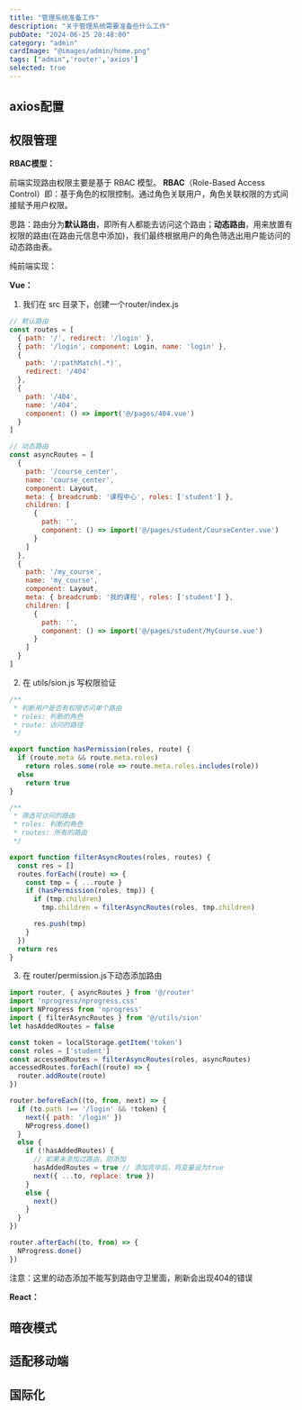 ```yaml
---
title: "管理系统准备工作"
description: "关于管理系统需要准备些什么工作"
pubDate: "2024-06-25 20:48:00"
category: "admin"
cardImage: "@images/admin/home.png"
tags: ["admin",'router','axios']
selected: true
---
```


## axios配置

## 权限管理

**RBAC模型：**

前端实现路由权限主要是基于 RBAC 模型。
**RBAC**（Role-Based Access Control）即：基于角色的权限控制。通过角色关联用户，角色关联权限的方式间接赋予用户权限。

思路：路由分为**默认路由**，即所有人都能去访问这个路由；**动态路由**，用来放置有权限的路由(在路由元信息中添加)，我们最终根据用户的角色筛选出用户能访问的动态路由表。

纯前端实现：

**Vue：**

1. 我们在 src 目录下，创建一个router/index.js

```js
// 默认路由
const routes = [
  { path: '/', redirect: '/login' },
  { path: '/login', component: Login, name: 'login' },
  {
    path: '/:pathMatch(.*)',
    redirect: '/404'
  },
  {
    path: '/404',
    name: '/404',
    component: () => import('@/pages/404.vue')
  }
]

// 动态路由
const asyncRoutes = [
  {
    path: '/course_center',
    name: 'course_center',
    component: Layout,
    meta: { breadcrumb: '课程中心', roles: ['student'] },
    children: [
      {
        path: '',
        component: () => import('@/pages/student/CourseCenter.vue')
      }
    ]
  },
  {
    path: '/my_course',
    name: 'my_course',
    component: Layout,
    meta: { breadcrumb: '我的课程', roles: ['student'] },
    children: [
      {
        path: '',
        component: () => import('@/pages/student/MyCourse.vue')
      }
    ]
  }
]
```

2. 在 utils/sion.js 写权限验证

```js
/**
 * 判断用户是否有权限访问单个路由
 * roles: 判断的角色
 * route: 访问的路径
 */

export function hasPermission(roles, route) {
  if (route.meta && route.meta.roles)
    return roles.some(role => route.meta.roles.includes(role))
  else
    return true
}

/**
 * 筛选可访问的路由
 * roles: 判断的角色
 * routes: 所有的路由
 */

export function filterAsyncRoutes(roles, routes) {
  const res = []
  routes.forEach((route) => {
    const tmp = { ...route }
    if (hasPermission(roles, tmp)) {
      if (tmp.children)
        tmp.children = filterAsyncRoutes(roles, tmp.children)

      res.push(tmp)
    }
  })
  return res
}
```

3. 在 router/permission.js下动态添加路由

```js
import router, { asyncRoutes } from '@/router'
import 'nprogress/nprogress.css'
import NProgress from 'nprogress'
import { filterAsyncRoutes } from '@/utils/sion'
let hasAddedRoutes = false

const token = localStorage.getItem('token')
const roles = ['student']
const accessedRoutes = filterAsyncRoutes(roles, asyncRoutes)
accessedRoutes.forEach((route) => {
  router.addRoute(route)
})

router.beforeEach((to, from, next) => {
  if (to.path !== '/login' && !token) {
    next({ path: '/login' })
    NProgress.done()
  }
  else {
    if (!hasAddedRoutes) {
      // 如果未添加过路由，则添加
      hasAddedRoutes = true // 添加完毕后，将变量设为true
      next({ ...to, replace: true })
    }
    else {
      next()
    }
  }
})

router.afterEach((to, from) => {
  NProgress.done()
})
```

注意：这里的动态添加不能写到路由守卫里面，刷新会出现404的错误

**React：**

<!-- sentry：错误收集库 -->

## 暗夜模式

## 适配移动端

## 国际化
